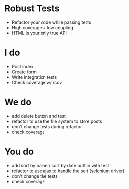 # Robust Tests


* Refactor your code while passing tests
* High coverage + low coupling
* HTML is your only true API


# I do
* Post index
* Create form
* Write integration tests
* Check coverage w/ rcov

# We do
* add delete button and test
* refactor to use the file system to store posts
* don't change tests during refactor
* check coverage

# You do
* add sort by name / sort by date button with test
* refactor to use ajax to handle the sort (selenium driver)
* don't change the tests
* check coverage
